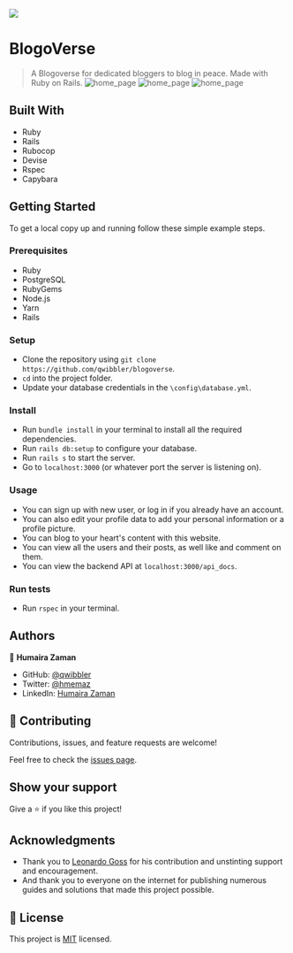 ![](https://img.shields.io/badge/Microverse-blueviolet)

# BlogoVerse

> A Blogoverse for dedicated bloggers to blog in peace. Made with Ruby on Rails.
![home_page](./app/assets/images/front.png)
![home_page](./app/assets/images/user.png)
![home_page](./app/assets/images/post2.png)

## Built With

- Ruby
- Rails
- Rubocop
- Devise
- Rspec
- Capybara

## Getting Started

To get a local copy up and running follow these simple example steps.

### Prerequisites
- Ruby
- PostgreSQL
- RubyGems
- Node.js
- Yarn
- Rails
### Setup
- Clone the repository using `git clone https://github.com/qwibbler/blogoverse`.
- `cd` into the project folder.
- Update your database credentials in the `\config\database.yml`.

### Install
- Run `bundle install` in your terminal to install all the required dependencies.
- Run `rails db:setup` to configure your database.
- Run `rails s` to start the server.
- Go to `localhost:3000` (or whatever port the server is listening on).

### Usage
- You can sign up with new user, or log in if you already have an account.
- You can also edit your profile data to add your personal information or a profile picture.
- You can blog to your heart's content with this website.
- You can view all the users and their posts, as well like and comment on them.
- You can view the backend API at `localhost:3000/api_docs`.
### Run tests
- Run `rspec` in your terminal.
<!-- ### Deployment -->

## Authors

👤 **Humaira Zaman**

- GitHub: [@qwibbler](https://github.com/qwibbler)
- Twitter: [@hmemaz](https://twitter.com/hmemaz)
- LinkedIn: [Humaira Zaman](https://www.linkedin.com/in/hmemaz1994/)

## 🤝 Contributing

Contributions, issues, and feature requests are welcome!

Feel free to check the [issues page](../../issues/).

## Show your support

Give a ⭐️ if you like this project!

## Acknowledgments

- Thank you to [Leonardo Goss](https://github.com/leopiresgoss) for his contribution and unstinting support and encouragement.
- And thank you to everyone on the internet for publishing numerous guides and solutions that made this project possible.

## 📝 License

This project is [MIT](./MIT.md) licensed.
